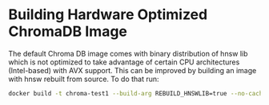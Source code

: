 # Building Hardware Optimized ChromaDB Image

The default Chroma DB image comes with binary distribution of hnsw lib which is not optimized to take advantage of
certain CPU architectures (Intel-based) with AVX support. This can be improved by building an image with hnsw rebuilt
from source. To do that run:

```bash
docker build -t chroma-test1 --build-arg REBUILD_HNSWLIB=true --no-cache .
```

